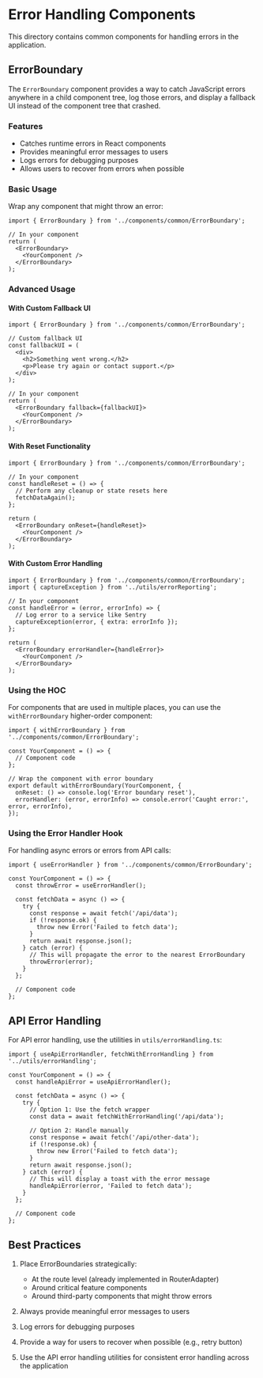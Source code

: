 # Error Handling Components

This directory contains common components for handling errors in the application.

## ErrorBoundary

The `ErrorBoundary` component provides a way to catch JavaScript errors anywhere in a child component tree, log those errors, and display a fallback UI instead of the component tree that crashed.

### Features

- Catches runtime errors in React components
- Provides meaningful error messages to users
- Logs errors for debugging purposes
- Allows users to recover from errors when possible

### Basic Usage

Wrap any component that might throw an error:

```tsx
import { ErrorBoundary } from '../components/common/ErrorBoundary';

// In your component
return (
  <ErrorBoundary>
    <YourComponent />
  </ErrorBoundary>
);
```

### Advanced Usage

#### With Custom Fallback UI

```tsx
import { ErrorBoundary } from '../components/common/ErrorBoundary';

// Custom fallback UI
const fallbackUI = (
  <div>
    <h2>Something went wrong.</h2>
    <p>Please try again or contact support.</p>
  </div>
);

// In your component
return (
  <ErrorBoundary fallback={fallbackUI}>
    <YourComponent />
  </ErrorBoundary>
);
```

#### With Reset Functionality

```tsx
import { ErrorBoundary } from '../components/common/ErrorBoundary';

// In your component
const handleReset = () => {
  // Perform any cleanup or state resets here
  fetchDataAgain();
};

return (
  <ErrorBoundary onReset={handleReset}>
    <YourComponent />
  </ErrorBoundary>
);
```

#### With Custom Error Handling

```tsx
import { ErrorBoundary } from '../components/common/ErrorBoundary';
import { captureException } from '../utils/errorReporting';

// In your component
const handleError = (error, errorInfo) => {
  // Log error to a service like Sentry
  captureException(error, { extra: errorInfo });
};

return (
  <ErrorBoundary errorHandler={handleError}>
    <YourComponent />
  </ErrorBoundary>
);
```

### Using the HOC

For components that are used in multiple places, you can use the `withErrorBoundary` higher-order component:

```tsx
import { withErrorBoundary } from '../components/common/ErrorBoundary';

const YourComponent = () => {
  // Component code
};

// Wrap the component with error boundary
export default withErrorBoundary(YourComponent, {
  onReset: () => console.log('Error boundary reset'),
  errorHandler: (error, errorInfo) => console.error('Caught error:', error, errorInfo),
});
```

### Using the Error Handler Hook

For handling async errors or errors from API calls:

```tsx
import { useErrorHandler } from '../components/common/ErrorBoundary';

const YourComponent = () => {
  const throwError = useErrorHandler();
  
  const fetchData = async () => {
    try {
      const response = await fetch('/api/data');
      if (!response.ok) {
        throw new Error('Failed to fetch data');
      }
      return await response.json();
    } catch (error) {
      // This will propagate the error to the nearest ErrorBoundary
      throwError(error);
    }
  };
  
  // Component code
};
```

## API Error Handling

For API error handling, use the utilities in `utils/errorHandling.ts`:

```tsx
import { useApiErrorHandler, fetchWithErrorHandling } from '../utils/errorHandling';

const YourComponent = () => {
  const handleApiError = useApiErrorHandler();
  
  const fetchData = async () => {
    try {
      // Option 1: Use the fetch wrapper
      const data = await fetchWithErrorHandling('/api/data');
      
      // Option 2: Handle manually
      const response = await fetch('/api/other-data');
      if (!response.ok) {
        throw new Error('Failed to fetch data');
      }
      return await response.json();
    } catch (error) {
      // This will display a toast with the error message
      handleApiError(error, 'Failed to fetch data');
    }
  };
  
  // Component code
};
```

## Best Practices

1. Place ErrorBoundaries strategically:
   - At the route level (already implemented in RouterAdapter)
   - Around critical feature components
   - Around third-party components that might throw errors

2. Always provide meaningful error messages to users

3. Log errors for debugging purposes

4. Provide a way for users to recover when possible (e.g., retry button)

5. Use the API error handling utilities for consistent error handling across the application 